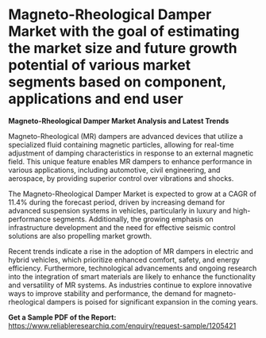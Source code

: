 <p><h1>Magneto-Rheological Damper Market with the goal of estimating the market size and future growth potential of various market segments based on component, applications and end user</h1></p><p><strong>Magneto-Rheological Damper Market Analysis and Latest Trends</strong></p>
<p><p>Magneto-Rheological (MR) dampers are advanced devices that utilize a specialized fluid containing magnetic particles, allowing for real-time adjustment of damping characteristics in response to an external magnetic field. This unique feature enables MR dampers to enhance performance in various applications, including automotive, civil engineering, and aerospace, by providing superior control over vibrations and shocks.</p><p>The Magneto-Rheological Damper Market is expected to grow at a CAGR of 11.4% during the forecast period, driven by increasing demand for advanced suspension systems in vehicles, particularly in luxury and high-performance segments. Additionally, the growing emphasis on infrastructure development and the need for effective seismic control solutions are also propelling market growth. </p><p>Recent trends indicate a rise in the adoption of MR dampers in electric and hybrid vehicles, which prioritize enhanced comfort, safety, and energy efficiency. Furthermore, technological advancements and ongoing research into the integration of smart materials are likely to enhance the functionality and versatility of MR systems. As industries continue to explore innovative ways to improve stability and performance, the demand for magneto-rheological dampers is poised for significant expansion in the coming years.</p></p>
<p><strong>Get a Sample PDF of the Report:&nbsp;</strong> <a href="https://www.reliableresearchiq.com/enquiry/request-sample/1205421?utm_campaign=1870&utm_medium=2&utm_source=Github&utm_content=ia&utm_term=31122024&utm_id=magneto-rheological-damper">https://www.reliableresearchiq.com/enquiry/request-sample/1205421</a></p>
<p>&nbsp;</p>
<p><strong>Magneto-Rheological Damper Major Market Players</strong></p>
<p><p>The magneto-rheological (MR) damper market is characterized by key players such as BWI Group, LORD Corporation, and Arus MR Tech. These companies are at the forefront of developing innovative damping solutions that leverage MR technology for various applications, including automotive, aerospace, and industrial sectors.</p><p>BWI Group specializes in automotive components and offers advanced MR dampers that enhance vehicle performance and ride comfort. The company has seen significant market growth, driven by increasing demand for advanced vehicle suspension systems. With a focus on expanding its product portfolio and investing in research and development, BWI aims to capitalize on the rising trend toward active suspension systems.</p><p>LORD Corporation is a leader in magneto-rheological technology, providing solutions across multiple industries. Their MR dampers are renowned for performance in aerospace and defense applications. Approximately 20% of LORD's annual revenues come from these systems, which contribute to its overall revenue of around $1.6 billion. The company’s strategic partnerships and investment in innovative technologies are expected to drive future growth, catering to growing market needs for effective vibration and shock control.</p><p>Arus MR Tech focuses on delivering MR solutions across different sectors, including automotive and robotics. Their innovative products are positioned to meet the increasing demand for smart damping systems. Although smaller than their competitors, Arus is poised for growth with a projected market increase driven by advancements in automation and smart technology integration.</p><p>Overall, the MR damper market is projected to grow significantly, driven by advancements in technology and increasing applications across various industries, with the combined efforts of these key players shaping its future trajectory.</p></p>
<p>&nbsp;</p>
<p><strong>What Are The Key Opportunities For Magneto-Rheological Damper Manufacturers?</strong></p>
<p><p>The Magneto-Rheological Damper market is poised for significant growth, driven by advancements in automotive safety and performance, as well as increasing demand in sectors like aerospace and civil engineering. The global market is expected to expand at a CAGR of approximately 7-10% over the next five years, fueled by innovations in smart technologies and the rising popularity of electric vehicles. Emerging economies are investing in infrastructure development, further propelling demand. Key players are focusing on R&D to enhance product efficiency and integration with active suspension systems, positioning the market for robust long-term growth and diversification.</p></p>
<p><strong>Inquire or Share Your Questions If Any Before Purchasing This Report:</strong> <a href="https://www.reliableresearchiq.com/enquiry/pre-order-enquiry/1205421?utm_campaign=1870&utm_medium=2&utm_source=Github&utm_content=ia&utm_term=31122024&utm_id=magneto-rheological-damper">https://www.reliableresearchiq.com/enquiry/pre-order-enquiry/1205421</a></p>
<p>&nbsp;</p>
<p><strong>Market Segmentation</strong></p>
<p><strong>The Magneto-Rheological Damper Market Analysis by types is segmented into:</strong></p>
<p><ul><li>Active Damper</li><li>Semi Active Damper</li></ul></p>
<p><p>The Magneto-Rheological Damper market is primarily divided into two types: active dampers and semi-active dampers. Active dampers utilize an external energy source to control the damping force dynamically, providing real-time adaptation to varying conditions. In contrast, semi-active dampers adjust their properties by changing the viscosity of the magneto-rheological fluid in response to magnetic fields, offering improved performance and energy efficiency while relying on existing system dynamics for control. Both types enhance ride comfort and safety in various applications.</p></p>
<p><strong>Purchase this Report:&nbsp;</strong><a href="https://www.reliableresearchiq.com/purchase/1205421?utm_campaign=1870&utm_medium=2&utm_source=Github&utm_content=ia&utm_term=31122024&utm_id=magneto-rheological-damper">https://www.reliableresearchiq.com/purchase/1205421</a></p>
<p>&nbsp;</p>
<p><strong>The Magneto-Rheological Damper Market Industry Research by Application is segmented into:</strong></p>
<p><ul><li>Automotive</li><li>Industrial</li></ul></p>
<p><p>Magneto-rheological dampers are advanced technologies used in both automotive and industrial applications. In the automotive sector, they enhance ride comfort and stability by adjusting damping characteristics in real-time, improving vehicle performance and safety. In industrial applications, these dampers provide precise control over machinery vibrations, increasing operational efficiency and equipment longevity. Their adaptability to changing conditions makes them suitable for various use cases, from suspension systems in vehicles to vibration isolation in heavy machinery, driving growth in these markets.</p></p>
<p><a href="https://www.reliableresearchiq.com/global-magneto-rheological-damper-market-r1205421?utm_campaign=1870&utm_medium=2&utm_source=Github&utm_content=ia&utm_term=31122024&utm_id=magneto-rheological-damper">&nbsp;https://www.reliableresearchiq.com/global-magneto-rheological-damper-market-r1205421</a></p>
<p><strong>In terms of Region, the Magneto-Rheological Damper Market Players available by Region are:</strong></p>
<p>
    <p> <strong> North America: </strong>
        <ul>
            <li>United States</li>
            <li>Canada</li>
        </ul>
        </p> 
    <p> <strong> Europe: </strong>
        <ul>
            <li>Germany</li>
            <li>France</li>
            <li>U.K.</li>
            <li>Italy</li>
            <li>Russia</li>
        </ul>
        </p> 
    <p> <strong> Asia-Pacific: </strong>
        <ul>
            <li>China</li>
            <li>Japan</li>
            <li>South Korea</li>
            <li>India</li>
            <li>Australia</li>
            <li>China Taiwan</li>
            <li>Indonesia</li>
            <li>Thailand</li>
            <li>Malaysia</li>
        </ul>
        </p> 
    <p> <strong> Latin America: </strong>
        <ul>
            <li>Mexico</li>
            <li>Brazil</li>
            <li>Argentina Korea</li>
            <li>Colombia</li>
        </ul>
        </p> 
    <p> <strong> Middle East & Africa: </strong>
        <ul>
            <li>Turkey</li>
            <li>Saudi</li>
            <li>Arabia</li>
            <li>UAE</li>
            <li>Korea</li>
        </ul>
    </p>
    </p>
<p><p>The Magneto-Rheological Damper market is witnessing significant growth across various regions, particularly in North America, Asia-Pacific, Europe, the USA, and China. North America is expected to dominate the market, holding a substantial share of approximately 35%, driven by advancements in automotive and construction industries. Asia-Pacific follows closely with a projected market share of around 30%, fueled by rapid industrialization and increasing demand for smart technologies. Europe is anticipated to capture about 25%, while the USA and China will represent shares of 5% and 5%, respectively.</p></p>
<p><strong>Purchase this Report: </strong><a href="https://www.reliableresearchiq.com/purchase/1205421?utm_campaign=1870&utm_medium=2&utm_source=Github&utm_content=ia&utm_term=31122024&utm_id=magneto-rheological-damper">https://www.reliableresearchiq.com/purchase/1205421</a></p>
<p>&nbsp;<strong>Get a Sample PDF of the Report:&nbsp;&nbsp;</strong><a href="https://www.reliableresearchiq.com/enquiry/request-sample/1205421?utm_campaign=1870&utm_medium=2&utm_source=Github&utm_content=ia&utm_term=31122024&utm_id=magneto-rheological-damper">https://www.reliableresearchiq.com/enquiry/request-sample/1205421</a></p>
<p><strong></strong></p>
<p>Check more reports on <a href="https://www.reliableresearchiq.com/?utm_campaign=1870&utm_medium=2&utm_source=Github&utm_content=ia&utm_term=31122024&utm_id=magneto-rheological-damper">https://www.reliableresearchiq.com/</a></p>